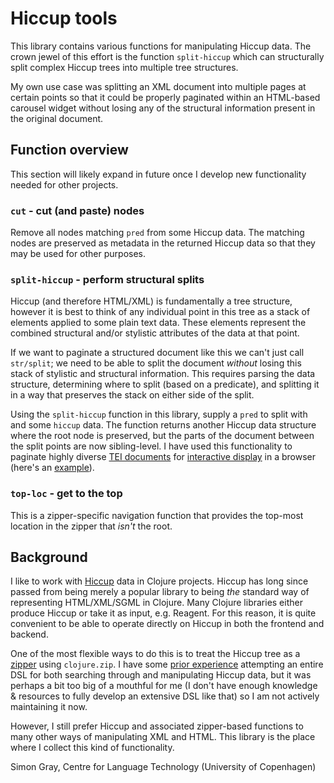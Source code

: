Hiccup tools
============
This library contains various functions for manipulating Hiccup data. The crown jewel of this effort is the function `split-hiccup` which can structurally split complex Hiccup trees into multiple tree structures.

My own use case was splitting an XML document into multiple pages at certain points so that it could be properly paginated within an HTML-based carousel widget without losing any of the structural information present in the original document.

## Function overview
This section will likely expand in future once I develop new functionality needed for other projects.

### `cut` - cut (and paste) nodes
Remove all nodes matching `pred` from some Hiccup data. The matching nodes are preserved as metadata in the returned Hiccup data so that they may be used for other purposes.

### `split-hiccup` - perform structural splits
Hiccup (and therefore HTML/XML) is fundamentally a tree structure, however it is best to think of any individual point in this tree as a stack of elements applied to some plain text data. These elements represent the combined structural and/or stylistic attributes of the data at that point.

If we want to paginate a structured document like this we can't just call `str/split`; we need to be able to split the document _without_ losing this stack of stylistic and structural information. This requires parsing the data structure, determining where to split (based on a predicate), and splitting it in a way that preserves the stack on either side of the split.

Using the `split-hiccup` function in this library, supply a `pred` to split with and some `hiccup` data. The function returns another Hiccup data structure where the root node is preserved, but the parts of the document between the split points are now sibling-level. I have used this functionality to paginate highly diverse [TEI documents](https://tei-c.org/) for [interactive display](https://github.com/kuhumcst/clarin-tei) in a browser (here's an [example](https://alf.hum.ku.dk/clarin/tei/reader/aalbor_1633-A_CTB.xml)).

### `top-loc` - get to the top
This is a zipper-specific navigation function that provides the top-most location in the zipper that _isn't_ the root.

## Background
I like to work with [Hiccup](https://github.com/weavejester/hiccup) data in Clojure projects. Hiccup has long since passed from being merely a popular library to being _the_ standard way of representing HTML/XML/SGML in Clojure. Many Clojure libraries either produce Hiccup or take it as input, e.g. Reagent. For this reason, it is quite convenient to be able to operate directly on Hiccup in both the frontend and backend.

One of the most flexible ways to do this is to treat the Hiccup tree as a [zipper](https://clojuredocs.org/clojure.zip/zipper) using `clojure.zip`. I have some [prior experience](https://github.com/kuhumcst/cuphic) attempting an entire DSL for both searching through and manipulating Hiccup data, but it was perhaps a bit too big of a mouthful for me (I don't have enough knowledge & resources to fully develop an extensive DSL like that) so I am not actively maintaining it now.

However, I still prefer Hiccup and associated zipper-based functions to many other ways of manipulating XML and HTML. This library is the place where I collect this kind of functionality.

Simon Gray,
Centre for Language Technology (University of Copenhagen)
